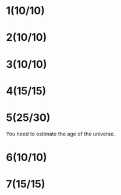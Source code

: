 # 1(10/10)

# 2(10/10)

# 3(10/10)

# 4(15/15)

# 5(25/30)

You need to estimate the age of the universe.

# 6(10/10)

# 7(15/15)
